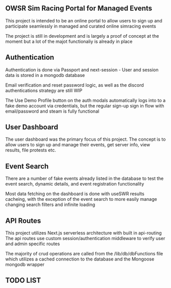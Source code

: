 ## OWSR Sim Racing Portal for Managed Events

This project is intended to be an online portal to allow users to sign up and participate seamlessly in managed and curated online simracing events

The project is still in development and is largely a proof of concept at the moment but a lot of the majot functionaliy is already in place

## Authentication

Authentication is done via Passport and next-session - User and session data is stored in a mongodb database

Email verification and reset password logic, as well as the discord authentications strategy are still WIP

The Use Demo Profile button on the auth modals automatically logs into to a fake demo account via credentials, but the regular sign-up sign in flow with email/password and steam is fully functional

## User Dashboard

The user dashboard was the primary focus of this project. The concept is to allow users to sign up and manage their events, get server info, view results, file protests etc.

## Event Search

There are a number of fake events already listed in the database to test the event search, dynamic details, and event registration functionality

Most data fetching on the dashboard is done with useSWR results cacheing, with the exception of the event search to more easily manage changing search filters and infinite loading

## API Routes

This project utilizes Next.js serverless architecture with built in api-routing
The api routes use custom session/authentication middleware to verify user and admin specific routes

The majority of crud operations are called from the /lib/db/dbFunctions file which utilizes a cached connection to the database and the Mongoose mongodb wrapper

## TODO LIST
